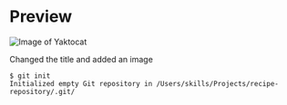 # Preview
![Image of Yaktocat](https://octodex.github.com/images/yaktocat.png)

Changed the title and added an image

```
$ git init
Initialized empty Git repository in /Users/skills/Projects/recipe-repository/.git/
```
